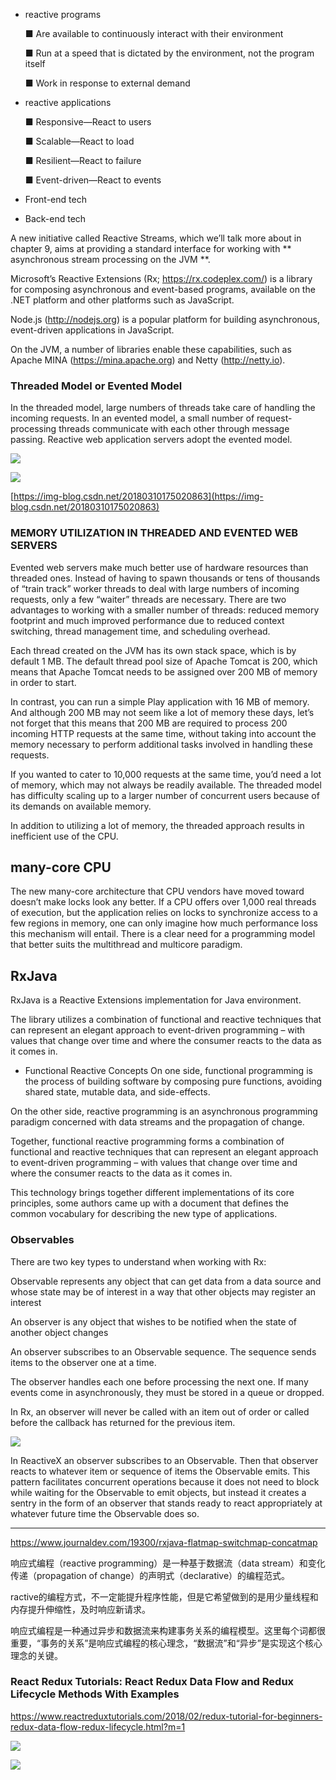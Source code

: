 
- reactive programs

  ■ Are available to continuously interact with their environment

  ■ Run at a speed that is dictated by the environment, not the program itself

  ■ Work in response to external demand

- reactive applications

  ■ Responsive—React to users
  
  ■ Scalable—React to load
  
  ■ Resilient—React to failure
  
  ■ Event-driven—React to events
  
- Front-end tech

- Back-end tech

A new initiative called Reactive Streams, which we’ll talk more about in chapter 9, aims at providing a standard interface for working with ** asynchronous stream processing on the JVM **.  

 Microsoft’s Reactive Extensions (Rx; https://rx.codeplex.com/) is a library for composing asynchronous and event-based programs, available on the .NET platform and other platforms such as JavaScript. 
 
 Node.js (http://nodejs.org) is a popular platform for building asynchronous, event-driven applications in JavaScript. 
 
 On the JVM, a number of libraries enable these capabilities, such as Apache MINA (https://mina.apache.org) and Netty (http://netty.io). 
 
### Threaded Model or Evented Model
In the threaded model, large numbers of threads take care of handling the incoming requests. In an evented model, a small number of request-processing threads communicate with each other through message passing. Reactive web application servers adopt the evented model.

![](https://img-blog.csdn.net/20180310175020585)

![](https://img-blog.csdn.net/20180310175020863)

[https://img-blog.csdn.net/20180310175020863](https://img-blog.csdn.net/20180310175020863)



### MEMORY UTILIZATION IN THREADED AND EVENTED WEB SERVERS
Evented web servers make much better use of hardware resources than threaded ones. Instead of having to spawn thousands or tens of thousands of “train track” worker threads to deal with large numbers of incoming requests, only a few “waiter”
threads are necessary. There are two advantages to working with a smaller number of threads: reduced memory footprint and much improved performance due to reduced context switching, thread management time, and scheduling overhead.

Each thread created on the JVM has its own stack space, which is by default 1 MB.
The default thread pool size of Apache Tomcat is 200, which means that Apache Tomcat needs to be assigned over 200 MB of memory in order to start. 

In contrast, you can run a simple Play application with 16 MB of memory. And although 200 MB may not seem like a lot of memory these days, let’s not forget that this means that 200 MB are required to process 200 incoming HTTP requests at the same time, without taking into account the memory necessary to perform additional tasks involved in handling these requests. 

If you wanted to cater to 10,000 requests at the same time, you’d need a lot of memory, which may not always be readily available. The threaded model has difficulty scaling up to a larger number of concurrent users because of its demands on
available memory.

In addition to utilizing a lot of memory, the threaded approach results in inefficient use of the CPU.


## many-core CPU


 The new many-core architecture that CPU vendors have moved toward doesn’t make locks look any better. If a CPU offers over 1,000 real threads of execution, but the application relies on locks to synchronize access to a few regions in memory, one
can only imagine how much performance loss this mechanism will entail. There is a clear need for a programming model that better suits the multithread and multicore paradigm.

## RxJava

RxJava is a Reactive Extensions implementation for Java environment.

The library utilizes a combination of functional and reactive techniques that can represent an elegant approach to event-driven programming – with values that change over time and where the consumer reacts to the data as it comes in.

- Functional Reactive Concepts
On one side, functional programming is the process of building software by composing pure functions, avoiding shared state, mutable data, and side-effects.

On the other side, reactive programming is an asynchronous programming paradigm concerned with data streams and the propagation of change.

Together, functional reactive programming forms a combination of functional and reactive techniques that can represent an elegant approach to event-driven programming – with values that change over time and where the consumer reacts to the data as it comes in.

This technology brings together different implementations of its core principles, some authors came up with a document that defines the common vocabulary for describing the new type of applications.

### Observables
There are two key types to understand when working with Rx:

Observable represents any object that can get data from a data source and whose state may be of interest in a way that other objects may register an interest

An observer is any object that wishes to be notified when the state of another object changes

An observer subscribes to an Observable sequence. The sequence sends items to the observer one at a time.

The observer handles each one before processing the next one. If many events come in asynchronously, they must be stored in a queue or dropped.

In Rx, an observer will never be called with an item out of order or called before the callback has returned for the previous item.


![](http://reactivex.io/assets/operators/legend.png)

In ReactiveX an observer subscribes to an Observable. Then that observer reacts to whatever item or sequence of items the Observable emits. This pattern facilitates concurrent operations because it does not need to block while waiting for the Observable to emit objects, but instead it creates a sentry in the form of an observer that stands ready to react appropriately at whatever future time the Observable does so.

---


https://www.journaldev.com/19300/rxjava-flatmap-switchmap-concatmap



响应式编程（reactive programming）是一种基于数据流（data stream）和变化传递（propagation of change）的声明式（declarative）的编程范式。

ractive的编程方式，不一定能提升程序性能，但是它希望做到的是用少量线程和内存提升伸缩性，及时响应新请求。

响应式编程是一种通过异步和数据流来构建事务关系的编程模型。这里每个词都很重要，“事务的关系”是响应式编程的核心理念，“数据流”和“异步”是实现这个核心理念的关键。



### React Redux Tutorials: React Redux Data Flow and Redux Lifecycle Methods With Examples


https://www.reactreduxtutorials.com/2018/02/redux-tutorial-for-beginners-redux-data-flow-redux-lifecycle.html?m=1



![](https://1.bp.blogspot.com/-OTO90Iulza8/Wn6dsdTJyaI/AAAAAAAAAD0/_bgMEAHupMAclxL9UOGeuQOhG9BppBolACLcBGAs/s1600/react-redux-architecture.jpg)

![](https://1.bp.blogspot.com/-CSB8FCTH4Wk/WnVvlcfrhkI/AAAAAAAAADs/iATd4itZFYkRX0ciAH2qsJj_rNndxuwBwCPcBGAYYCw/s1600/redux-lifecycle.jpg)
